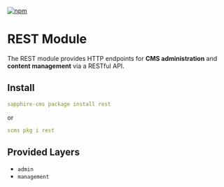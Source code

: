 [![npm](https://img.shields.io/npm/v/@sapphire-cms/rest.svg)](http://npm.im/@sapphire-cms/rest)

# REST Module

The REST module provides HTTP endpoints for **CMS administration** and **content management** via a RESTful API.

## Install

```yaml
sapphire-cms package install rest
```

or

```yaml
scms pkg i rest
```

## Provided Layers

- `admin`
- `management`
